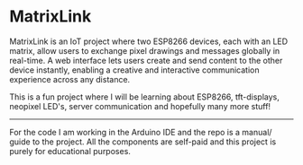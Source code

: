 # MatrixLink
 MatrixLink is an IoT project where two ESP8266 devices, each with an LED matrix, allow users to exchange pixel drawings and messages globally in real-time. A web interface lets users create and send content to the other device instantly, enabling a creative and interactive communication experience across any distance.


This is a fun project where I will be learning about ESP8266, tft-displays, neopixel LED's, server communication and hopefully many more stuff!





------------------------------------------------------------------------------------------------------------

For the code I am working in the Arduino IDE and the repo is a manual/ guide to the project.
All the components are self-paid and this project is purely for educational purposes.
